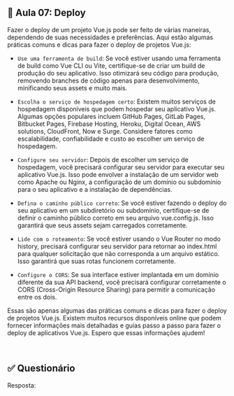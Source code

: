 ## 📝 Aula 07: Deploy
Fazer o deploy de um projeto Vue.js pode ser feito de várias maneiras, dependendo de suas necessidades e preferências. Aqui estão algumas práticas comuns e dicas para fazer o deploy de projetos Vue.js:

- ``Use uma ferramenta de build``: Se você estiver usando uma ferramenta de build como Vue CLI ou Vite, certifique-se de criar um build de produção do seu aplicativo. Isso otimizará seu código para produção, removendo branches de código apenas para desenvolvimento, minificando seus assets e muito mais.

- ``Escolha o serviço de hospedagem certo``: Existem muitos serviços de hospedagem disponíveis que podem hospedar seu aplicativo Vue.js. Algumas opções populares incluem GitHub Pages, GitLab Pages, Bitbucket Pages, Firebase Hosting, Heroku, Digital Ocean, AWS solutions, CloudFront, Now e Surge. Considere fatores como escalabilidade, confiabilidade e custo ao escolher um serviço de hospedagem.

- ``Configure seu servidor``: Depois de escolher um serviço de hospedagem, você precisará configurar seu servidor para executar seu aplicativo Vue.js. Isso pode envolver a instalação de um servidor web como Apache ou Nginx, a configuração de um domínio ou subdomínio para o seu aplicativo e a instalação de dependências.

- ``Defina o caminho público correto``: Se você estiver fazendo o deploy do seu aplicativo em um subdiretório ou subdomínio, certifique-se de definir o caminho público correto em seu arquivo vue.config.js. Isso garantirá que seus assets sejam carregados corretamente.

- ``Lide com o roteamento``: Se você estiver usando o Vue Router no modo history, precisará configurar seu servidor para retornar ao index.html para qualquer solicitação que não corresponda a um arquivo estático. Isso garantirá que suas rotas funcionem corretamente.

- ``Configure o CORS``: Se sua interface estiver implantada em um domínio diferente da sua API backend, você precisará configurar corretamente o CORS (Cross-Origin Resource Sharing) para permitir a comunicação entre os dois.

Essas são apenas algumas das práticas comuns e dicas para fazer o deploy de projetos Vue.js. Existem muitos recursos disponíveis online que podem fornecer informações mais detalhadas e guias passo a passo para fazer o deploy de aplicativos Vue.js. Espero que essas informações ajudem!

<br>

## ✅ Questionário


Resposta: 